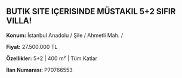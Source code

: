 ## BUTIK SITE IÇERISINDE MÜSTAKIL 5+2 SIFIR VILLA!

**Konum:** İstanbul Anadolu / Şile / Ahmetli Mah. /

**Fiyat:** 27.500.000 TL

**Özellikler:** 5+2 | 400 m² | Tüm Katlar

**İlan Numarası:** P70766553
